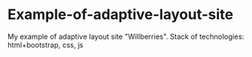# Example-of-adaptive-layout-site
My example of adaptive layout site "Willberries". Stack of technologies: html+bootstrap, css, js
